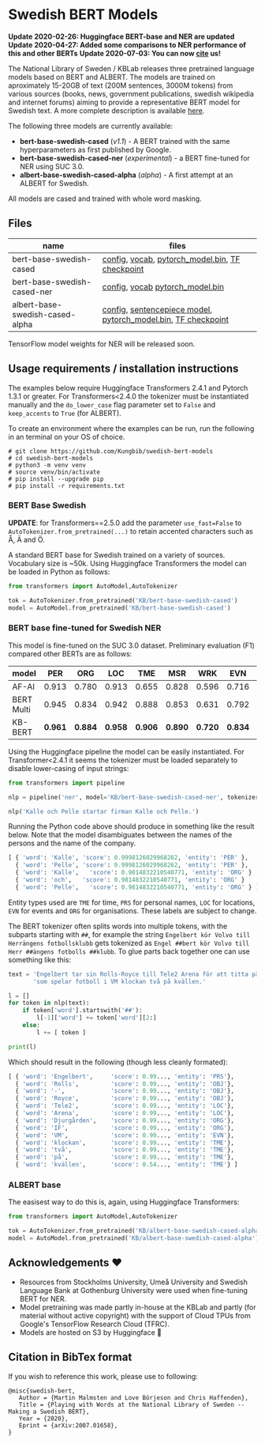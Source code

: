 # Swedish BERT Models

**Update 2020-02-26: Huggingface BERT-base and NER are updated** 
**Update 2020-04-27: Added some comparisons to NER performance of this and other BERTs**
**Update 2020-07-03: You can now [cite](#citation-in-bibtext-format) us!**

The National Library of Sweden / KBLab releases three pretrained language models based on BERT and ALBERT. The models are trained on aproximately 15-20GB of text (200M sentences, 3000M tokens) from various sources (books, news, government publications, swedish wikipedia and internet forums) aiming to provide a representative BERT model for Swedish text. A more complete description is available [here](https://arxiv.org/abs/2007.01658).

The following three models are currently available:

- **bert-base-swedish-cased** (*v1.1*) - A BERT trained with the same hyperparameters as first published by Google.
- **bert-base-swedish-cased-ner** (*experimental*) - a BERT fine-tuned for NER using SUC 3.0.
- **albert-base-swedish-cased-alpha** (*alpha*) - A first attempt at an ALBERT for Swedish.

All models are cased and trained with whole word masking.

## Files

| **name**                        | **files** |
|---------------------------------|-----------|
| bert-base-swedish-cased         | [config](https://s3.amazonaws.com/models.huggingface.co/bert/KB/bert-base-swedish-cased/config.json), [vocab](https://s3.amazonaws.com/models.huggingface.co/bert/KB/bert-base-swedish-cased/vocab.txt), [pytorch_model.bin](https://s3.amazonaws.com/models.huggingface.co/bert/KB/bert-base-swedish-cased/pytorch_model.bin), [TF checkpoint](https://data.kb.se/datasets/2020/01/tf/bert_base_swedish_cased-v1.1.tar) |
| bert-base-swedish-cased-ner     | [config](https://s3.amazonaws.com/models.huggingface.co/bert/KB/bert-base-swedish-cased-ner/config.json), [vocab](https://s3.amazonaws.com/models.huggingface.co/bert/KB/bert-base-swedish-cased-ner/vocab.txt) [pytorch_model.bin](https://s3.amazonaws.com/models.huggingface.co/bert/KB/bert-base-swedish-cased-ner/pytorch_model.bin) |
| albert-base-swedish-cased-alpha | [config](https://s3.amazonaws.com/models.huggingface.co/bert/KB/albert-base-swedish-cased-alpha/config.json), [sentencepiece model](https://s3.amazonaws.com/models.huggingface.co/bert/KB/albert-base-swedish-cased-alpha/spiece.model), [pytorch_model.bin](https://s3.amazonaws.com/models.huggingface.co/bert/KB/albert-base-swedish-cased-alpha/pytorch_model.bin), [TF checkpoint](https://data.kb.se/datasets/2020/01/tf/albert_base_swedish_cased.tar) |

TensorFlow model weights for NER will be released soon.

## Usage requirements / installation instructions

The examples below require Huggingface Transformers 2.4.1 and Pytorch 1.3.1 or greater. For Transformers<2.4.0 the tokenizer must be instantiated manually and the `do_lower_case` flag parameter set to `False` and `keep_accents` to `True` (for ALBERT).

To create an environment where the examples can be run, run the following in an terminal on your OS of choice.

```
# git clone https://github.com/Kungbib/swedish-bert-models
# cd swedish-bert-models
# python3 -m venv venv
# source venv/bin/activate
# pip install --upgrade pip
# pip install -r requirements.txt
```

### BERT Base Swedish

**UPDATE**: for Transformers==2.5.0 add the parameter `use_fast=False` to `AutoTokenizer.from_pretrained(...)` to retain accented characters such as Å, Ä and Ö.

A standard BERT base for Swedish trained on a variety of sources. Vocabulary size is ~50k. Using Huggingface Transformers the model can be loaded in Python as follows:

```python
from transformers import AutoModel,AutoTokenizer

tok = AutoTokenizer.from_pretrained('KB/bert-base-swedish-cased')
model = AutoModel.from_pretrained('KB/bert-base-swedish-cased')
```


### BERT base fine-tuned for Swedish NER

This model is fine-tuned on the SUC 3.0 dataset. Preliminary evaluation (F1) compared other BERTs are as follows:

| **model**  | **PER** | **ORG** | **LOC** | **TME** | **MSR** | **WRK** | **EVN** | **OBJ** | **AVG** |
|---------------|---------|---------|---------|---------|---------|---------|---------|---------|---------|
| AF-AI      |  0.913  | 0.780 | 0.913 | 0.655 | 0.828 | 0.596 | 0.716 | 0.710 | 0.876 |
| BERT Multi |  0.945  | 0.834 | 0.942 | 0.888 | 0.853 | 0.631 | 0.792 | 0.761 | 0.906 |
| KB-BERT    | **0.961** | **0.884** | **0.958** | **0.906** | **0.890** | **0.720** | **0.834** | **0.770** | **0.928** |

Using the Huggingface pipeline the model can be easily instantiated. For Transformer<2.4.1 it seems the tokenizer must be loaded separately to disable lower-casing of input strings:

```python
from transformers import pipeline

nlp = pipeline('ner', model='KB/bert-base-swedish-cased-ner', tokenizer='KB/bert-base-swedish-cased-ner')

nlp('Kalle och Pelle startar firman Kalle och Pelle.')
```

Running the Python code above should produce in something like the result below. Note that the model disambiguates between the names of the persons and the name of the company.

```python
[ { 'word': 'Kalle', 'score': 0.9998126029968262, 'entity': 'PER' },
  { 'word': 'Pelle', 'score': 0.9998126029968262, 'entity': 'PER' },
  { 'word': 'Kalle',   'score': 0.9814832210540771, 'entity': 'ORG' }
  { 'word': 'och',   'score': 0.9814832210540771, 'entity': 'ORG' }
  { 'word': 'Pelle',   'score': 0.9814832210540771, 'entity': 'ORG' } ]
```

Entity types used are `TME` for time, `PRS` for personal names, `LOC` for locations, `EVN` for events and `ORG` for organisations. These labels are subject to change.

The BERT tokenizer often splits words into multiple tokens, with the subparts starting with `##`, for example the string `Engelbert kör Volvo till Herrängens fotbollsklubb` gets tokenized as `Engel ##bert kör Volvo till Herr ##ängens fotbolls ##klubb`. To glue parts back together one can use something like this:

```python
text = 'Engelbert tar sin Rolls-Royce till Tele2 Arena för att titta på Djurgården IF ' +\
       'som spelar fotboll i VM klockan två på kvällen.'

l = []
for token in nlp(text):
    if token['word'].startswith('##'):
        l[-1]['word'] += token['word'][2:]
    else:
        l += [ token ]

print(l)
```

Which should result in the following (though less cleanly formated):

```python
[ { 'word': 'Engelbert',     'score': 0.99..., 'entity': 'PRS'},
  { 'word': 'Rolls',         'score': 0.99..., 'entity': 'OBJ'},
  { 'word': '-',             'score': 0.99..., 'entity': 'OBJ'},
  { 'word': 'Royce',         'score': 0.99..., 'entity': 'OBJ'},
  { 'word': 'Tele2',         'score': 0.99..., 'entity': 'LOC'},
  { 'word': 'Arena',         'score': 0.99..., 'entity': 'LOC'},
  { 'word': 'Djurgården',    'score': 0.99..., 'entity': 'ORG'},
  { 'word': 'IF',            'score': 0.99..., 'entity': 'ORG'},
  { 'word': 'VM',            'score': 0.99..., 'entity': 'EVN'},
  { 'word': 'klockan',       'score': 0.99..., 'entity': 'TME'},
  { 'word': 'två',           'score': 0.99..., 'entity': 'TME'},
  { 'word': 'på',            'score': 0.99..., 'entity': 'TME'},
  { 'word': 'kvällen',       'score': 0.54..., 'entity': 'TME'} ]
```

### ALBERT base

The easisest way to do this is, again, using Huggingface Transformers:

```python
from transformers import AutoModel,AutoTokenizer

tok = AutoTokenizer.from_pretrained('KB/albert-base-swedish-cased-alpha'),
model = AutoModel.from_pretrained('KB/albert-base-swedish-cased-alpha')
```

## Acknowledgements ❤️

- Resources from Stockholms University, Umeå University and Swedish Language Bank at Gothenburg University were used when fine-tuning BERT for NER.
- Model pretraining was made partly in-house at the KBLab and partly (for material without active copyright) with the support of Cloud TPUs from Google's TensorFlow Research Cloud (TFRC).
- Models are hosted on S3 by Huggingface 🤗

## Citation in BibTex format
If you wish to reference this work, please use to following:
```
@misc{swedish-bert,
   Author = {Martin Malmsten and Love Börjeson and Chris Haffenden},
   Title = {Playing with Words at the National Library of Sweden -- Making a Swedish BERT},
   Year = {2020},
   Eprint = {arXiv:2007.01658},
}
```

